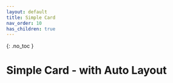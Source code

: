 ```yaml
---
layout: default
title: Simple Card
nav_order: 10
has_children: true
---
```


{: .no_toc }

# Simple Card - with Auto Layout